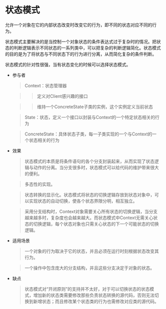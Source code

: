 # 状态模式
允许一个对象在它的内部状态改变时改变它的行为，即不同的状态对应不同的行为。  

状态模式主要解决的是当控制一个对象状态的条件表达式过于复杂时的情况。把状态的判断逻辑表示不同状态的一系列类中，可以把复杂的判断逻辑简化。状态模式的目的是为了将状态与不同状态下的行为进行分离，从而简化复杂的条件判断。  

状态模式的针对性很强，当有状态变化的时候可以选择状态模式。  

* 参与者
  > Context：状态管理器

    >> 定义对Client感兴趣的接口  

    >> 维持一个ConcreteState子类的实例，这个实例定义当前状态  

  > State：状态，定义一个接口以封装与Context的一个特定状态相关的行为  

  > ConcreteState：具体状态子类，每一子类实现的一个与Context的一个状态相关的行为  

* 效果
  > 状态模式的本质是将条件语句的各个分支封装起来，从而实现了状态逻辑与动作的分离。当分支很多时，状态模式可以给代码的维护带来很大的便利。  

  > 多态性的实现。  

  > 状态转换的显示化。状态模式将状态的切换逻辑存放到状态对象中，可以实现状态的自动切换，使各个状态界限分明，相互独立。  

  > 采用分支结构时，Context对象需要关心所有状态的切换逻辑，当分支越来越多时，复杂度也会越来越大。而状态模式中Context无需关心状态的切换逻辑，每个状态对象也只需关心状态的下一个可能状态的切换逻辑。  

* 适用场景
  > 一个对象的行为取决于它的状态，并且必须在运行时刻根据状态改变其行为。  

  > 一个操作中包含庞大的分支结构，并且这些分支决定于对象的状态。

* 缺点
  > 状态模式对“开闭原则”的支持并不太好，对于可以切换状态的状态模式，增加新的状态类需要修改那些负责状态转换的源代码，否则无法切换到新增状态；而且修改某个状态类的行为也需修改对应类的源代码。